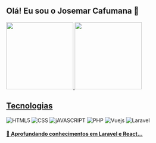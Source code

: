 ## Olá! Eu sou o Josemar Cafumana 👋

<div align="start">
  <a href="https://github.com/Josemar-cafumana">
  <img height="180em" src="https://github-readme-stats.vercel.app/api?username=Josemar-cafumana&show_icons=true&theme=dracula&include_all_commits=true&count_private=true"/>
  <img height="180em" src="https://github-readme-stats.vercel.app/api/top-langs/?username=Josemar-cafumana&layout=compact&langs_count=7&theme=dracula"/>
</div>


## Tecnologias


<div style="display:inline-block">
    <img src="https://img.shields.io/badge/HTML5-e44114?style=for-the-badge&logo=html5&logoColor=white" alt="HTML5" />
    <img src="https://img.shields.io/badge/CSS3-1572B6?style=for-the-badge&logo=css3&logoColor=white" alt="CSS" />
    <img src="https://img.shields.io/badge/JavaScript-F7DF1E?style=for-the-badge&logo=javascript&logoColor=black" alt="jAVASCRIPT" />
    <img src="https://img.shields.io/badge/PHP-777BB4?style=for-the-badge&logo=php&logoColor=white" alt="PHP" />
    <img src="https://img.shields.io/badge/Vue.js-35495E?style=for-the-badge&logo=vue.js&logoColor=4FC08D" alt="Vuejs" />
    <img src="https://img.shields.io/badge/Laravel-FF2D20?style=for-the-badge&logo=laravel&logoColor=white" alt="Laravel" />
</div><br>

 #### 🌱 Aprofundando conhecimentos em Laravel e React...
